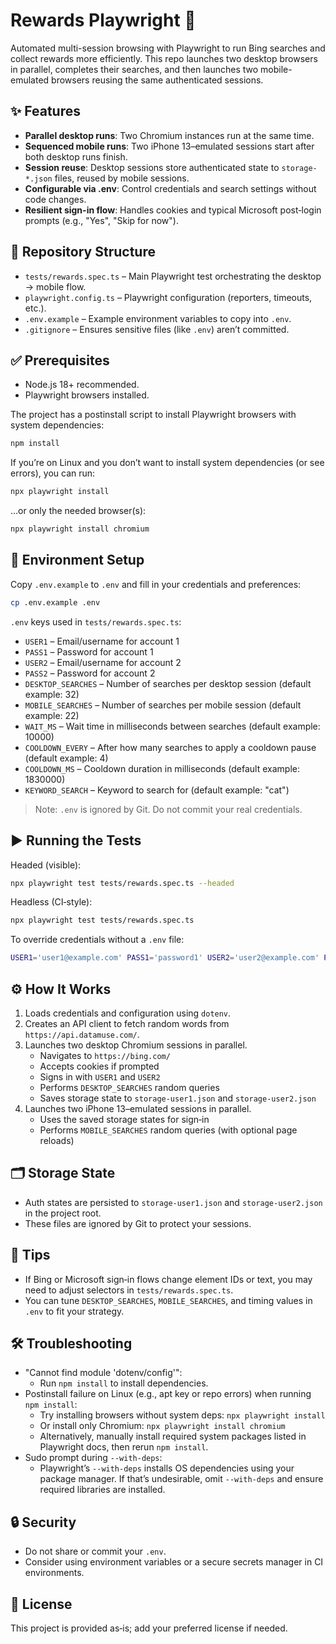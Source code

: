 # Rewards Playwright 🚀

Automated multi-session browsing with Playwright to run Bing searches and collect rewards more efficiently. This repo launches two desktop browsers in parallel, completes their searches, and then launches two mobile-emulated browsers reusing the same authenticated sessions.

## ✨ Features
- **Parallel desktop runs**: Two Chromium instances run at the same time.
- **Sequenced mobile runs**: Two iPhone 13–emulated sessions start after both desktop runs finish.
- **Session reuse**: Desktop sessions store authenticated state to `storage-*.json` files, reused by mobile sessions.
- **Configurable via .env**: Control credentials and search settings without code changes.
- **Resilient sign-in flow**: Handles cookies and typical Microsoft post‑login prompts (e.g., "Yes", "Skip for now").

## 📁 Repository Structure
- `tests/rewards.spec.ts` – Main Playwright test orchestrating the desktop → mobile flow.
- `playwright.config.ts` – Playwright configuration (reporters, timeouts, etc.).
- `.env.example` – Example environment variables to copy into `.env`.
- `.gitignore` – Ensures sensitive files (like `.env`) aren’t committed.

## ✅ Prerequisites
- Node.js 18+ recommended.
- Playwright browsers installed.

The project has a postinstall script to install Playwright browsers with system dependencies:

```bash
npm install
```

If you’re on Linux and you don’t want to install system dependencies (or see errors), you can run:

```bash
npx playwright install
```

…or only the needed browser(s):

```bash
npx playwright install chromium
```

## 🔐 Environment Setup
Copy `.env.example` to `.env` and fill in your credentials and preferences:

```bash
cp .env.example .env
```

`.env` keys used in `tests/rewards.spec.ts`:

- `USER1` – Email/username for account 1
- `PASS1` – Password for account 1
- `USER2` – Email/username for account 2
- `PASS2` – Password for account 2
- `DESKTOP_SEARCHES` – Number of searches per desktop session (default example: 32)
- `MOBILE_SEARCHES` – Number of searches per mobile session (default example: 22)
- `WAIT_MS` – Wait time in milliseconds between searches (default example: 10000)
- `COOLDOWN_EVERY` – After how many searches to apply a cooldown pause (default example: 4)
- `COOLDOWN_MS` – Cooldown duration in milliseconds (default example: 1830000)
- `KEYWORD_SEARCH` – Keyword to search for (default example: "cat")

> Note: `.env` is ignored by Git. Do not commit your real credentials.

## ▶️ Running the Tests
Headed (visible):

```bash
npx playwright test tests/rewards.spec.ts --headed
```

Headless (CI‑style):

```bash
npx playwright test tests/rewards.spec.ts
```

To override credentials without a `.env` file:

```bash
USER1='user1@example.com' PASS1='password1' USER2='user2@example.com' PASS2='password2' npx playwright test tests/rewards.spec.ts
```

## ⚙️ How It Works
1. Loads credentials and configuration using `dotenv`.
2. Creates an API client to fetch random words from `https://api.datamuse.com/`.
3. Launches two desktop Chromium sessions in parallel.
   - Navigates to `https://bing.com/`
   - Accepts cookies if prompted
   - Signs in with `USER1` and `USER2`
   - Performs `DESKTOP_SEARCHES` random queries
   - Saves storage state to `storage-user1.json` and `storage-user2.json`
4. Launches two iPhone 13–emulated sessions in parallel.
   - Uses the saved storage states for sign‑in
   - Performs `MOBILE_SEARCHES` random queries (with optional page reloads)

## 🗂️ Storage State
- Auth states are persisted to `storage-user1.json` and `storage-user2.json` in the project root.
- These files are ignored by Git to protect your sessions.

## 🧩 Tips
- If Bing or Microsoft sign‑in flows change element IDs or text, you may need to adjust selectors in `tests/rewards.spec.ts`.
- You can tune `DESKTOP_SEARCHES`, `MOBILE_SEARCHES`, and timing values in `.env` to fit your strategy.

## 🛠️ Troubleshooting
- "Cannot find module 'dotenv/config'":
  - Run `npm install` to install dependencies.
- Postinstall failure on Linux (e.g., apt key or repo errors) when running `npm install`:
  - Try installing browsers without system deps: `npx playwright install`
  - Or install only Chromium: `npx playwright install chromium`
  - Alternatively, manually install required system packages listed in Playwright docs, then rerun `npm install`.
- Sudo prompt during `--with-deps`:
  - Playwright’s `--with-deps` installs OS dependencies using your package manager. If that’s undesirable, omit `--with-deps` and ensure required libraries are installed.

## 🔒 Security
- Do not share or commit your `.env`.
- Consider using environment variables or a secure secrets manager in CI environments.

## 📜 License
This project is provided as‑is; add your preferred license if needed.
